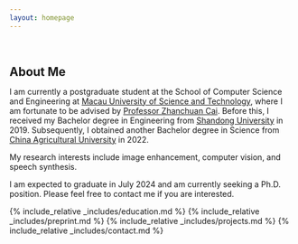 ```yaml
---
layout: homepage
---
```


<h1 id="about-me"></h1>

<h2 style="margin: 60px 0px 10px;">About Me</h2>

I am currently a postgraduate student at the School of Computer Science and Engineering at [Macau University of Science and Technology](https://www.must.edu.mo/en), where I am fortunate to be advised by [Professor Zhanchuan Cai](https://www.must.edu.mo/en/scse/staff/cai-zhan-chuan). Before this, I received my Bachelor degree in Engineering from [Shandong University](https://www.en.sdu.edu.cn/) in 2019. Subsequently, I obtained another Bachelor degree in Science from [China Agricultural University](https://www.cau.edu.cn/) in 2022.

My research interests include image enhancement, computer vision, and speech synthesis.

I am expected to graduate in July 2024 and am currently seeking a Ph.D. position. Please feel free to contact me if you are interested.





{% include_relative _includes/education.md %}
{% include_relative _includes/preprint.md %}
{% include_relative _includes/projects.md %}
{% include_relative _includes/contact.md %}
